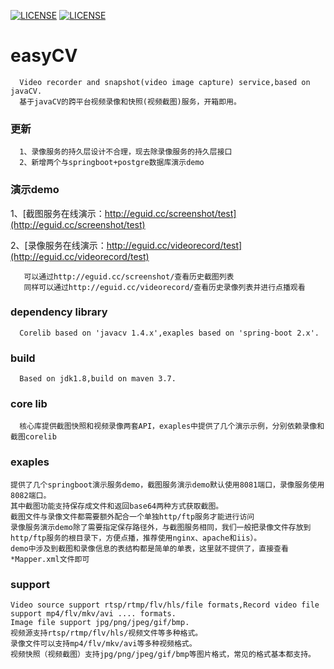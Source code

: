 [![LICENSE](https://img.shields.io/badge/license-Anti%20996-blue.svg)](https://github.com/996icu/996.ICU/blob/master/LICENSE)
[![LICENSE](https://camo.githubusercontent.com/f969af70fa6573766a11cb0a968fc82b069298f1/68747470733a2f2f696d672e736869656c64732e696f2f6769746875622f6c6963656e73652f6c697a68696368616f2f6f6e652e737667)](https://github.com/eguid/easyCV/blob/master/LICENSE)
# easyCV
      Video recorder and snapshot(video image capture) service,based on javaCV. 
      基于javaCV的跨平台视频录像和快照(视频截图)服务，开箱即用。
### 更新
      1、录像服务的持久层设计不合理，现去除录像服务的持久层接口
      2、新增两个与springboot+postgre数据库演示demo
  
### 演示demo
1、[截图服务在线演示：http://eguid.cc/screenshot/test](http://eguid.cc/screenshot/test)<br />
      
2、[录像服务在线演示：http://eguid.cc/videorecord/test](http://eguid.cc/videorecord/test)<br />
       
       可以通过http://eguid.cc/screenshot/查看历史截图列表
       同样可以通过http://eguid.cc/videorecord/查看历史录像列表并进行点播观看
 
### dependency library
      Corelib based on 'javacv 1.4.x',exaples based on 'spring-boot 2.x'.

### build
      Based on jdk1.8,build on maven 3.7.

### core lib
      核心库提供截图快照和视频录像两套API，exaples中提供了几个演示示例，分别依赖录像和截图corelib

### exaples
    提供了几个springboot演示服务demo，截图服务演示demo默认使用8081端口，录像服务使用8082端口。
    其中截图功能支持保存成文件和返回base64两种方式获取截图。
    截图文件与录像文件都需要额外配合一个单独http/ftp服务才能进行访问
    录像服务演示demo除了需要指定保存路径外，与截图服务相同，我们一般把录像文件存放到http/ftp服务的根目录下，方便点播，推荐使用nginx、apache和iis）。
    demo中涉及到截图和录像信息的表结构都是简单的单表，这里就不提供了，直接查看*Mapper.xml文件即可

### support
    Video source support rtsp/rtmp/flv/hls/file formats,Record video file support mp4/flv/mkv/avi .... formats.
    Image file support jpg/png/jpeg/gif/bmp.
    视频源支持rtsp/rtmp/flv/hls/视频文件等多种格式。
    录像文件可以支持mp4/flv/mkv/avi等多种视频格式。
    视频快照（视频截图）支持jpg/png/jpeg/gif/bmp等图片格式，常见的格式基本都支持。


